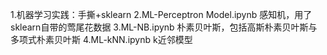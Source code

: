 1.机器学习实践：手撕+sklearn
2.ML-Perceptron Model.ipynb 感知机，用了sklearn自带的莺尾花数据
3.ML-NB.ipynb 朴素贝叶斯，包括高斯朴素贝叶斯与多项式朴素贝叶斯
4.ML-kNN.ipynb k近邻模型
